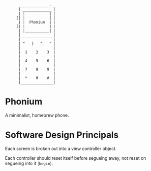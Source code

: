
          ______________-__
          | _____________ |
          | |           | |
         [| |           | |
          | |  Phonium  | |
         [| |           | |
          | |___________| |
          |_______________|
          |               |
          | "   ]   ^   " |
          |               |
          |  1    2    3  |
          |               |
          |  4    5    6  |
          |               |
          |  7    8    9  |
          |               |
          |  *    0    #  |
          |_______________|

# Phonium

A minimalist, homebrew phone.

# Software Design Principals

Each screen is broken out into a view controller object.

Each controller should reset itself before segueing away, not reset on segueing
into it (`begin`).
